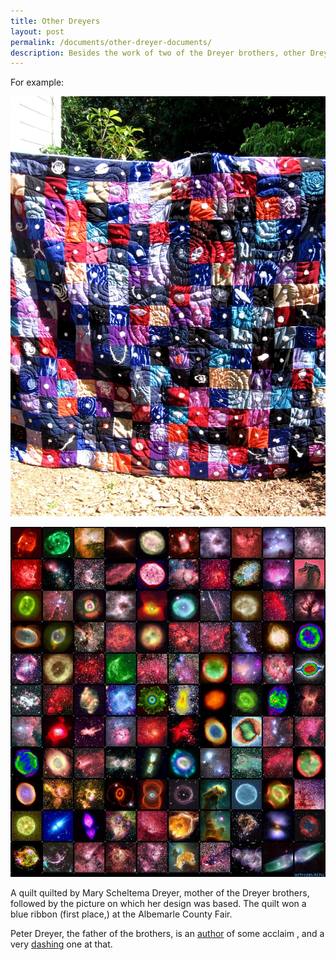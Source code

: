 ```yaml
---
title: Other Dreyers
layout: post
permalink: /documents/other-dreyer-documents/
description: Besides the work of two of the Dreyer brothers, other Dreyers have accomplished certain things. 
---
```


For example: 

![quilt](/images/quilt.jpg)

![stars](/images/nasa.jpg)

A quilt quilted by Mary Scheltema Dreyer, mother of the Dreyer brothers, followed by the picture on which her design was based. The quilt won a blue ribbon (first place,) at the Albemarle County Fair. 

Peter Dreyer, the father of the brothers, is an [author](http://en.wikipedia.org/wiki/Peter_Dreyer) of some acclaim , and a very [dashing](/images/peter-dreyer.jpg) one at that.